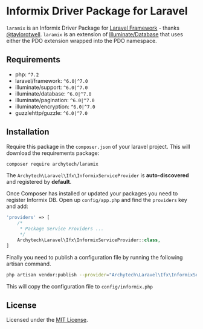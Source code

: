 # Informix Driver Package for Laravel

`laramix` is an Informix Driver Package for [Laravel Framework](http://laravel.com/) - thanks [@taylorotwell](https://github.com/taylorotwell). `laramix` is an extension of [Illuminate/Database](https://github.com/illuminate/database) that uses either the PDO extension wrapped into the PDO namespace.

## Requirements

- php: `^7.2`
- laravel/framework: `^6.0|^7.0`
- illuminate/support: `^6.0|^7.0`
- illuminate/database: `^6.0|^7.0`
- illuminate/pagination: `^6.0|^7.0`
- illuminate/encryption: `^6.0|^7.0`
- guzzlehttp/guzzle: `^6.0|^7.0`

## Installation

Require this package in the `composer.json` of your laravel project. This will download the requirements package:

```bash
composer require archytech/laramix
```

The `Archytech\Laravel\Ifx\InformixServiceProvider` is **auto-discovered** and registered by **default**.

Once Composer has installed or updated your packages you need to register Informix DB. Open up `config/app.php` and find
the `providers` key and add:

```php
'providers' => [
    /*
     * Package Service Providers ...
     */
    Archytech\Laravel\Ifx\InformixServiceProvider::class,
]
```

Finally you need to publish a configuration file by running the following artisan command.

```bash
php artisan vendor:publish --provider="Archytech\Laravel\Ifx\InformixServiceProvider" --tag=config
```

This will copy the configuration file to `config/informix.php`

## License

Licensed under the [MIT License](LICENSE).
